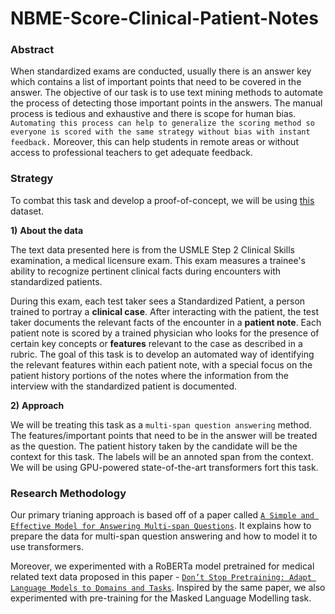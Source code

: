 # NBME-Score-Clinical-Patient-Notes

### Abstract

When standardized exams are conducted, usually there is an answer key which contains a list of important points that need to be covered in the answer. The objective of our task is to use text mining methods to automate the process of detecting those important points in the answers. The manual process is tedious and exhaustive and there is scope for human bias. `Automating this process can help to generalize the scoring method so everyone is scored with the same strategy without bias with instant feedback.` Moreover, this can help students in remote areas or without access to professional teachers to get adequate feedback.

### Strategy

To combat this task and develop a proof-of-concept, we will be using [this](https://www.kaggle.com/c/nbme-score-clinical-patient-notes/data) dataset.

**1)** **About the data**  

The text data presented here is from the USMLE Step 2 Clinical Skills examination, a medical licensure exam. This exam measures a trainee's ability to recognize pertinent clinical facts during encounters with standardized patients.

During this exam, each test taker sees a Standardized Patient, a person trained to portray a **clinical case**. After interacting with the patient, the test taker documents the relevant facts of the encounter in a **patient note**. Each patient note is scored by a trained physician who looks for the presence of certain key concepts or **features** relevant to the case as described in a rubric. The goal of this task is to develop an automated way of identifying the relevant features within each patient note, with a special focus on the patient history portions of the notes where the information from the interview with the standardized patient is documented.

**2)** **Approach**

We will be treating this task as a `multi-span question answering` method. The features/important points that need to be in the answer will be treated as the question. The patient history taken by the candidate will be the context for this task. The labels will be an annoted span from the context. We will be using GPU-powered state-of-the-art transformers fort this task.

### Research Methodology

Our primary trianing approach is based off of a paper called [`A Simple and Effective Model for Answering Multi-span Questions`](https://arxiv.org/pdf/1909.13375.pdf). It explains how to prepare the data for multi-span question answering and how to model it to use transformers.

Moreover, we experimented with a RoBERTa model pretrained for medical related text data proposed in this paper - [`Don’t Stop Pretraining: Adapt Language Models to Domains and Tasks`](https://arxiv.org/pdf/2004.10964.pdf). Inspired by the same paper, we also experimented with pre-training  for the Masked Language Modelling task.